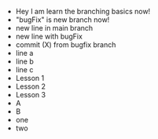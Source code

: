 - Hey I am learn the branching basics now!
- "bugFix" is new branch now!
- new line in main branch
- new line with bugFix
- commit (X) from bugfix branch
- line a
- line b
- line c
- Lesson 1
- Lesson 2
- Lesson 3
- A
- B
- one
- two